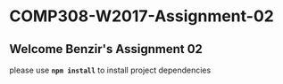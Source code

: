 # COMP308-W2017-Assignment-02

## Welcome Benzir's Assignment 02

please use **`npm install`** to install project dependencies
